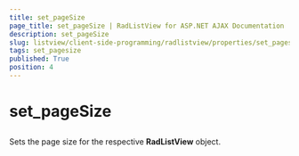 ```yaml
---
title: set_pageSize
page_title: set_pageSize | RadListView for ASP.NET AJAX Documentation
description: set_pageSize
slug: listview/client-side-programming/radlistview/properties/set_pagesize
tags: set_pagesize
published: True
position: 4
---
```


# set_pageSize



##  

Sets the page size for the respective **RadListView** object.
